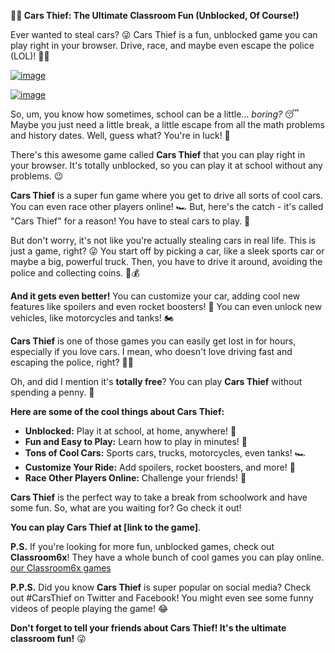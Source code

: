 **🚗💨 Cars Thief: The Ultimate Classroom Fun (Unblocked, Of Course!)**

Ever wanted to steal cars? 😜 Cars Thief is a fun, unblocked game you can play right in your browser. Drive, race, and maybe even escape the police (LOL)! 🚗💨


[![image](https://github.com/user-attachments/assets/f1b03f02-be44-4f98-82a1-9763a0550594)](https://online-generator.github.io/unblockedgames/Cars-Thief/)

[![image](https://github.com/user-attachments/assets/743ba221-d973-417e-ae9b-00b257e985e3)](https://online-generator.github.io/unblockedgames/Cars-Thief/)

So, um, you know how sometimes, school can be a little... *boring?*  😴  Maybe you just need a little break,  a little escape from all the math problems and history dates.  Well, guess what?  You're in luck! 🎉 

There's this awesome game called **Cars Thief** that you can play right in your browser.   It's totally unblocked, so you can play it at school without any problems.  😉  

**Cars Thief** is a super fun game where you get to drive all sorts of cool cars.  You can even race other players online!  🏎️  But, here's the catch - it's called "Cars Thief" for a reason!  You have to steal cars to play.  🤫

But don't worry, it's not like you're actually stealing cars in real life.  This is just a game, right?   😜  You start off by picking a car, like a sleek sports car or maybe a big, powerful truck.   Then, you have to drive it around, avoiding the police and collecting coins. 🚓💰

**And it gets even better!**  You can customize your car, adding cool new features like spoilers and even rocket boosters! 🚀  You can even unlock new vehicles, like motorcycles and tanks! 🏍️  

**Cars Thief** is one of those games you can easily get lost in for hours, especially if you love cars.  I mean, who doesn't love driving fast and escaping the police, right?  👮‍♀️ 

Oh, and did I mention it's **totally free**?  You can play **Cars Thief** without spending a penny.  🤯

**Here are some of the cool things about Cars Thief:**

*  **Unblocked:**  Play it at school, at home, anywhere! 🎉
*  **Fun and Easy to Play:**  Learn how to play in minutes! 🤯
*  **Tons of Cool Cars:**  Sports cars, trucks, motorcycles, even tanks! 🏎️ 
*  **Customize Your Ride:**  Add spoilers, rocket boosters, and more! 🚀
*  **Race Other Players Online:**  Challenge your friends! 🏁

**Cars Thief** is the perfect way to take a break from schoolwork and have some fun.  So, what are you waiting for?  Go check it out!  

**You can play Cars Thief at [link to the game]**.  

**P.S.**  If you're looking for more fun, unblocked games, check out **Classroom6x**! They have a whole bunch of cool games you can play online.  [our Classroom6x games](https://online-generator.github.io/unblockedgames/)

**P.P.S.**  Did you know **Cars Thief** is super popular on social media?  Check out #CarsThief on Twitter and Facebook!  You might even see some funny videos of people playing the game! 😂

**Don't forget to tell your friends about Cars Thief!  It's the ultimate classroom fun!** 😜  
